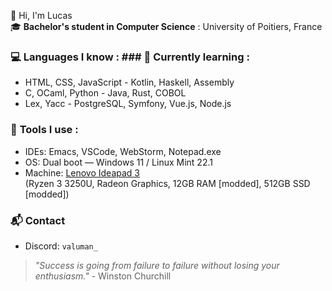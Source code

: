 👋 Hi, I'm Lucas  
🎓 **Bachelor's student in Computer Science** : University of Poitiers, France

### 💻 **Languages I know :**          ### 🚀 **Currently learning :**
- HTML, CSS, JavaScript                 - Kotlin, Haskell, Assembly  
- C, OCaml, Python                      - Java, Rust, COBOL  
- Lex, Yacc                             - PostgreSQL, Symfony, Vue.js, Node.js

### 🧰 **Tools I use :**
- IDEs: Emacs, VSCode, WebStorm, Notepad.exe  
- OS: Dual boot — Windows 11 / Linux Mint 22.1  
- Machine: [Lenovo Ideapad 3](https://www.lenovo.com/fr/fr/p/laptops/ideapad/ideapad-300/ideapad-3-15are05/88ips301432)  
  (Ryzen 3 3250U, Radeon Graphics, 12GB RAM [modded], 512GB SSD [modded])

### 📬 **Contact**  
- Discord: `valuman_`

> *"Success is going from failure to failure without losing your enthusiasm."* - Winston Churchill
